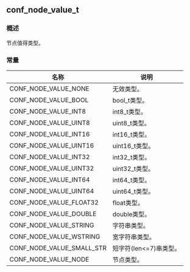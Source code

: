 ## conf\_node\_value\_t
### 概述
节点值得类型。
### 常量
<p id="conf_node_value_t_consts">

| 名称 | 说明 | 
| -------- | ------- | 
| CONF\_NODE\_VALUE\_NONE | 无效类型。 |
| CONF\_NODE\_VALUE\_BOOL | bool\_t类型。 |
| CONF\_NODE\_VALUE\_INT8 | int8\_t类型。 |
| CONF\_NODE\_VALUE\_UINT8 | uint8\_t类型。 |
| CONF\_NODE\_VALUE\_INT16 | int16\_t类型。 |
| CONF\_NODE\_VALUE\_UINT16 | uint16\_t类型。 |
| CONF\_NODE\_VALUE\_INT32 | int32\_t类型。 |
| CONF\_NODE\_VALUE\_UINT32 | uint32\_t类型。 |
| CONF\_NODE\_VALUE\_INT64 | int64\_t类型。 |
| CONF\_NODE\_VALUE\_UINT64 | uint64\_t类型。 |
| CONF\_NODE\_VALUE\_FLOAT32 | float类型。 |
| CONF\_NODE\_VALUE\_DOUBLE | double类型。 |
| CONF\_NODE\_VALUE\_STRING | 字符串类型。 |
| CONF\_NODE\_VALUE\_WSTRING | 宽字符串类型。 |
| CONF\_NODE\_VALUE\_SMALL\_STR | 短字符(len<=7)串类型。 |
| CONF\_NODE\_VALUE\_NODE | 节点类型。 |
